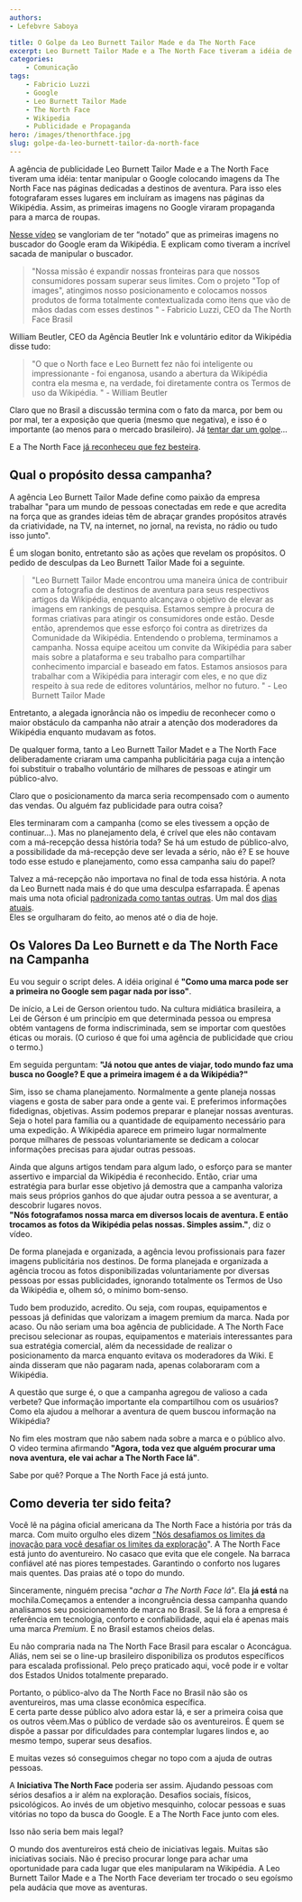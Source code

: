 ```yaml
---
authors:
- Lefebvre Saboya

title: O Golpe da Leo Burnett Tailor Made e da The North Face
excerpt: Leo Burnett Tailor Made e a The North Face tiveram a idéia de manipular o Google e claro que não deu certo.
categories:
    - Comunicação
tags:
    - Fabricio Luzzi
    - Google
    - Leo Burnett Tailor Made
    - The North Face
    - Wikipedia
    - Publicidade e Propaganda
hero: /images/thenorthface.jpg
slug: golpe-da-leo-burnett-tailor-da-north-face
---
```


A agência de publicidade Leo Burnett Tailor Made e a The North Face tiveram uma idéia: tentar manipular o Google colocando imagens da The North Face nas páginas dedicadas a destinos de aventura. Para isso eles fotografaram esses lugares em incluíram as imagens nas páginas da Wikipédia. Assim, as primeiras imagens no Google viraram propaganda para a marca de roupas.

[Nesse vídeo](https://adage.com/creativity/work/north-face-top-imagens/2174261) se vangloriam de ter “notado” que as primeiras imagens no buscador do Google eram da Wikipédia. E explicam como tiveram a incrível sacada de manipular o buscador.

> "Nossa missão é expandir nossas fronteiras para que nossos consumidores possam superar seus limites. Com o projeto "Top of images", atingimos nosso posicionamento e colocamos nossos produtos de forma totalmente contextualizada como itens que vão de mãos dadas com esses destinos " - Fabricio Luzzi, CEO da The North Face Brasil

William Beutler, CEO da Agência Beutler Ink e voluntário editor da Wikipédia disse tudo:

> "O que o North face e Leo Burnett fez não foi inteligente ou impressionante - foi enganosa, usando a abertura da Wikipédia contra ela mesma e, na verdade, foi diretamente contra os Termos de uso da Wikipédia. " - William Beutler

Claro que no Brasil a discussão termina com o fato da marca, por bem ou por mal, ter a exposição que queria (mesmo que negativa), e isso é o importante (ao menos para o mercado brasileiro). Já [tentar dar um golpe](https://wikimediafoundation.org/2019/05/29/vamos-falar-sobre-the-north-face-estragando-a-wikipedia/)...  

E a The North Face [já reconheceu que fez besteira](https://twitter.com/thenorthface/status/1133903040707059712).

**Qual o propósito dessa campanha?**
------------------------------------

A agência Leo Burnett Tailor Made define como paixão da empresa trabalhar "para um mundo de pessoas conectadas em rede e que acredita na força que as grandes ideias têm de abraçar grandes propósitos através da criatividade, na TV, na internet, no jornal, na revista, no rádio ou tudo isso junto".

É um slogan bonito, entretanto são as ações que revelam os propósitos. O pedido de desculpas da Leo Burnett Tailor Made foi a seguinte.

> "Leo Burnett Tailor Made encontrou uma maneira única de contribuir com a fotografia de destinos de aventura para seus respectivos artigos da Wikipédia, enquanto alcançava o objetivo de elevar as imagens em rankings de pesquisa. Estamos sempre à procura de formas criativas para atingir os consumidores onde estão. Desde então, aprendemos que esse esforço foi contra as diretrizes da Comunidade da Wikipédia. Entendendo o problema, terminamos a campanha. Nossa equipe aceitou um convite da Wikipédia para saber mais sobre a plataforma e seu trabalho para compartilhar conhecimento imparcial e baseado em fatos. Estamos ansiosos para trabalhar com a Wikipédia para interagir com eles, e no que diz respeito à sua rede de editores voluntários, melhor no futuro. " - Leo Burnett Tailor Made

Entretanto, a alegada ignorância não os impediu de reconhecer como o maior obstáculo da campanha não atrair a atenção dos moderadores da Wikipédia enquanto mudavam as fotos.

De qualquer forma, tanto a Leo Burnett Tailor Madet e a The North Face deliberadamente criaram uma campanha publicitária paga cuja a intenção foi substituir o trabalho voluntário de milhares de pessoas e atingir um público-alvo.

Claro que o posicionamento da marca seria recompensado com o aumento das vendas. Ou alguém faz publicidade para outra coisa?

Eles terminaram com a campanha (como se eles tivessem a opção de continuar...). Mas no planejamento dela, é crível que eles não contavam com a má-recepção dessa história toda? Se há um estudo de público-alvo, a possibilidade da má-recepção deve ser levada a sério, não é? E se houve todo esse estudo e planejamento, como essa campanha saiu do papel?

Talvez a má-recepção não importava no final de toda essa história. A nota da Leo Burnett nada mais é do que uma desculpa esfarrapada. É apenas mais uma nota oficial [padronizada como tantas outras](https://tab.uol.com.br/edicao/desculpas/). Um mal dos [dias atuais](https://seths.blog/2019/05/defective-apologies/).  
Eles se orgulharam do feito, ao menos até o dia de hoje.

**Os Valores Da Leo Burnett e da The North Face na Campanha**
-------------------------------------------------------------

Eu vou seguir o script deles. A idéia original é **"Como uma marca pode ser a primeira no Google sem pagar nada por isso"**.

De início, a Lei de Gerson orientou tudo. Na cultura midiática brasileira, a Lei de Gérson é um princípio em que determinada pessoa ou empresa obtém vantagens de forma indiscriminada, sem se importar com questões éticas ou morais. (O curioso é que foi uma agência de publicidade que criou o termo.)

Em seguida perguntam: **"Já notou que antes de viajar, todo mundo faz uma busca no Google? E que a primeira imagem é a da Wikipédia?"**

Sim, isso se chama planejamento. Normalmente a gente planeja nossas viagens e gosta de saber para onde a gente vai. E preferimos informações fidedignas, objetivas. Assim podemos preparar e planejar nossas aventuras. Seja o hotel para família ou a quantidade de equipamento necessário para uma expedição. A Wikipédia aparece em primeiro lugar normalmente porque milhares de pessoas voluntariamente se dedicam a colocar informações precisas para ajudar outras pessoas.

Ainda que alguns artigos tendam para algum lado, o esforço para se manter assertivo e imparcial da Wikipédia é reconhecido. Então, criar uma estratégia para burlar esse objetivo já demostra que a campanha valoriza mais seus próprios ganhos do que ajudar outra pessoa a se aventurar, a descobrir lugares novos.  
**"Nós fotografamos nossa marca em diversos locais de aventura. E então trocamos as fotos da Wikipédia pelas nossas. Simples assim."**, diz o vídeo.

De forma planejada e organizada, a agência levou profissionais para fazer imagens publicitária nos destinos. De forma planejada e organizada a agência trocou as fotos disponibilizadas voluntariamente por diversas pessoas por essas publicidades, ignorando totalmente os Termos de Uso da Wikipédia e, olhem só, o mínimo bom-senso.

Tudo bem produzido, acredito. Ou seja, com roupas, equipamentos e pessoas já definidas que valorizam a imagem premium da marca. Nada por acaso. Ou não seriam uma boa agência de publicidade. A The North Face precisou selecionar as roupas, equipamentos e materiais interessantes para sua estratégia comercial, além da necessidade de realizar o posicionamento da marca enquanto evitava os moderadores da Wiki. E ainda disseram que não pagaram nada, apenas colaboraram com a Wikipédia.

A questão que surge é, o que a campanha agregou de valioso a cada verbete? Que informação importante ela compartilhou com os usuários? Como ela ajudou a melhorar a aventura de quem buscou informação na Wikipédia?

No fim eles mostram que não sabem nada sobre a marca e o público alvo. O video termina afirmando **"Agora, toda vez que alguém procurar uma nova aventura, ele vai achar a The North Face lá"**.

Sabe por quê? Porque a The North Face já está junto.

**Como deveria ter sido feita?**
--------------------------------

Você lê na página oficial americana da The North Face a história por trás da marca. Com muito orgulho eles dizem ["Nós desafiamos os limites da inovação para você desafiar os limites da exploração](https://www.thenorthface.com/about-us/our-story.html)". A The North Face está junto do aventureiro. No casaco que evita que ele congele. Na barraca confiável até nas piores tempestades. Garantindo o conforto nos lugares mais quentes. Das praias até o topo do mundo.

Sinceramente, ninguém precisa "_achar a The North Face lá_". Ela **já está** na mochila.Começamos a entender a incongruência dessa campanha quando analisamos seu posicionamento de marca no Brasil. Se lá fora a empresa é referência em tecnologia, conforto e confiabilidade, aqui ela é apenas mais uma marca _Premium_. E no Brasil estamos cheios delas.

Eu não compraria nada na The North Face Brasil para escalar o Aconcágua. Aliás, nem sei se o line-up brasileiro disponibiliza os produtos específicos para escalada profissional. Pelo preço praticado aqui, você pode ir e voltar dos Estados Unidos totalmente preparado.

Portanto, o público-alvo da The North Face no Brasil não são os aventureiros, mas uma classe econômica específica.  
E certa parte desse público alvo adora estar lá, e ser a primeira coisa que os outros vêem.Mas o público de verdade são os aventureiros. É quem se dispõe a passar por dificuldades para contemplar lugares lindos e, ao mesmo tempo, superar seus desafios.

E muitas vezes só conseguimos chegar no topo com a ajuda de outras pessoas.

A **Iniciativa The North Face** poderia ser assim. Ajudando pessoas com sérios desafios a ir além na exploração. Desafios sociais, físicos, psicológicos. Ao invés de um objetivo mesquinho, colocar pessoas e suas vitórias no topo da busca do Google. E a The North Face junto com eles.

Isso não seria bem mais legal?

O mundo dos aventureiros está cheio de iniciativas legais. Muitas são iniciativas sociais. Não é preciso procurar longe para achar uma oportunidade para cada lugar que eles manipularam na Wikipédia. A Leo Burnett Tailor Made e a The North Face deveriam ter trocado o seu egoísmo pela audácia que move as aventuras.
